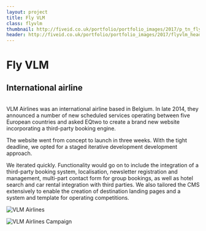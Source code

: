 ```yaml
---
layout: project
title: Fly VLM
class: flyvlm
thumbnail: http://fiveid.co.uk/portfolio/portfolio_images/2017/p_tn_flyvlm.png
header: http://fiveid.co.uk/portfolio/portfolio_images/2017/flyvlm_header.jpg
---
```


# Fly VLM

## International airline

<br/>
VLM Airlines was an international airline based in Belgium. In late 2014, they announced a number of new scheduled services operating between five European countries and asked EQtwo to create a brand new website incorporating a third-party booking engine.

The website went from concept to launch in three weeks. With the tight deadline, we opted for a staged iterative development development approach.

We iterated quickly. Functionality would go on to include the integration of a third-party booking system, localisation, newsletter registration and management, multi-part contact form for group bookings, as well as hotel search and car rental integration with third parties. We also tailored the CMS extensively to enable the creation of destination landing pages and a system and template for operating competitions.

![VLM Airlines](http://fiveid.co.uk/portfolio/portfolio_images/2017/flyvlm_01.jpg)

![VLM Airlines Campaign](http://fiveid.co.uk/portfolio/portfolio_images/2017/flyvlm_02.jpg)
